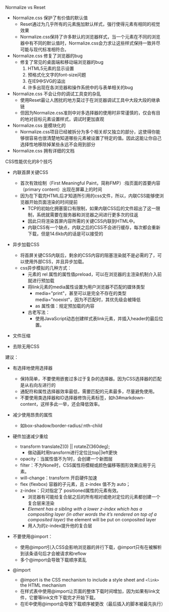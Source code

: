 Normalize vs Reset
- Normalize.css 保护了有价值的默认值
  - Reset通过为几乎所有的元素施加默认样式，强行使得元素有相同的视觉效果
  - Normalize.css保持了许多默认的浏览器样式，当一个元素在不同的浏览器中有不同的默认值时，Normalize.css会力求让这些样式保持一致并尽可能与现代标准相符合。
- Normalize.css 修复了浏览器的bug
  - 修复了常见的桌面端和移动端浏览器的bug
    1. HTML5元素的显示设置
    2. 预格式化文字的font-size问题
    3. 在IE9中SVG的溢出
    4. 许多出现在各浏览器和操作系统中的与表单相关的bug
- Normalize.css 不会让你的调试工具变的杂乱
  - 使用Reset最让人困扰的地方莫过于在浏览器调试工具中大段大段的继承链
  - 但因为Normalize.css准则中对多选择器的使用时非常谨慎的，仅会有目的地对目标元素设置样式，调试时更加直观
- Normalize.css 是模块化的
  - Normalize.css项目已经被拆分为多个相关却又独立的部分，这使得你能够很容易也很清楚地知道哪些元素被设置了特定的值。因此这能让你自己选择性地移除掉某些永远不会用到部分
- Normalize.css 拥有详细的文档

CSS性能优化的8个技巧
- 内联首屏关键CSS
  - 首次有效绘制（First Meaningful Paint，简称FMP）:指页面的首要内容（primary content）出现在屏幕上的时间
  - 因为在下载完HTML后才知道所引用的css文件，所以，内联CSS能够使浏览器开始页面渲染的时间提前
    - TCP的初始化拥塞窗口有限制，如果内联CSS后的文件超出了这一限制，系统就需要在服务器和浏览器之间进行更多次的往返
    - 因此只将渲染首屏内容所需的关键CSS内联到HTML中。
    - 内联CSS有一个缺点，内联之后的CSS不会进行缓存，每次都会重新下载，但是14.6kb内的话是可以接受的

- 异步加载CSS
  - 将首屏关键CSS内联后，剩余的CSS内容的阻塞渲染就不是必需的了，可以使用外部CSS，并且异步加载。
  - css异步模拟的几种方式：
    -  <link> 元素的 rel 属性的属性值preload，可以在浏览器的主渲染机制介入前就进行预加载
    -  将link元素的media属性设置为用户浏览器不匹配的媒体类型
       -  media="print"，甚至可以是完全不存在的类型media="noexist"，因为不匹配时，其优先级会被降低
       -  as 属性值：规定预加载的内容
    -  古老写法：
       - 使用JavaScript动态创建样式表link元素，并插入header的最后位置。

- 文件压缩
- 去除无用CSS

建议：
- 有选择地使用选择器
  - 保持简单，不要使用嵌套过多过于复杂的选择器。因为CSS选择器的匹配是从右向左进行的
  - 通配符和属性选择器效率最低，需要匹配的元素最多，尽量避免使用。
  - 不要使用类选择器和ID选择器修饰元素标签，如h3#markdown-content，这样多此一举，还会降低效率。
-  减少使用昂贵的属性
   -  如box-shadow/border-radius/:nth-child
- 硬件加速减少重绘
   - transform  translateZ(0) || rotateZ(360deg);
     - 做动画时用transform进行定位比top||left更快
   - opacity：当属性值不为1时，会创建一个新图层
   - filter：不为None时，CSS属性将模糊或颜色偏移等图形效果应用于元素。
   - will-change：transform  开启硬件加速
   - flex (flexbox) 容器的子元素，且 z-index 值不为 auto；
   - z-index：只对指定了 positioned属性的元素有效。
     - 浏览器有可能给复合层之后的所有相对或绝对定位的元素都创建一个复合层来渲染
     - *Element has a sibling with a lower z-index which has a compositing layer (in other words the it’s rendered on top of a composited layer)* the element will be put on conposited layer
     - 用人为的z-index提升他的复合层
- 不要使用@import：
  - 使用@import引入CSS会影响浏览器的并行下载，@import只有在被解析到该条语句后才会被请求和reflow
  - 多个@import会导致下载顺序紊乱

- @import
  - @import is the CSS mechanism to include a style sheet and `<link>` the HTML mechanism
  - 在样式表中使用@import让页面的整体下载时间增加，因为如果有link文件，它要等link文件下载完才开始下载。
  - 在IE中使用@import会导致下载顺序被更改（最后插入的脚本被最先执行）
